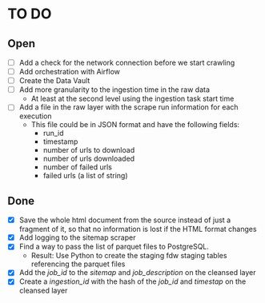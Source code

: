 # TO DO

## Open

- [ ] Add a check for the network connection before we start crawling
- [ ] Add orchestration with Airflow
- [ ] Create the Data Vault
- [ ] Add more granularity to the ingestion time in the raw data
  - At least at the second level using the ingestion task start time
- [ ] Add a file in the raw layer with the scrape run information for each execution
  - This file could be in JSON format and have the following fields:
    - run_id
    - timestamp
    - number of urls to download
    - number of urls downloaded
    - number of failed urls
    - failed urls (a list of string)

## Done

- [x] Save the whole html document from the source instead of just a fragment of it, so that no information is lost if
  the HTML format changes
- [x] Add logging to the sitemap scraper
- [x] Find a way to pass the list of parquet files to PostgreSQL.
  - Result: Use Python to create the staging fdw staging tables referencing the parquet files
- [x] Add the _job_id_ to the _sitemap_ and _job_description_ on the cleansed layer
- [x] Create a _ingestion_id_ with the hash of the _job_id_ and _timestap_ on the cleansed layer
